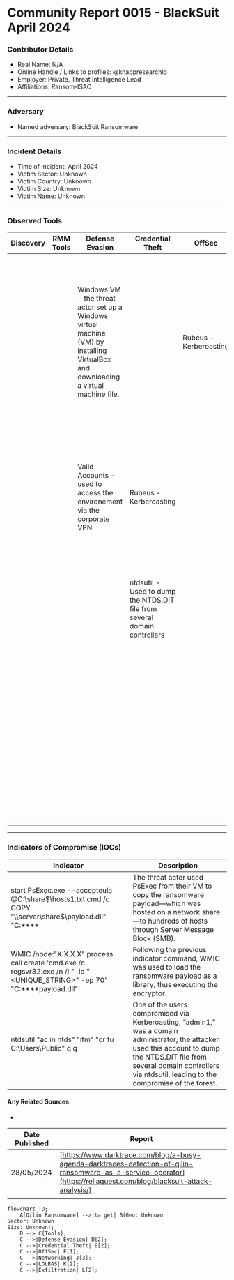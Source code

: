 # Community Report 0015 - BlackSuit April 2024
### Contributor Details

- Real Name: N/A
- Online Handle / Links to profiles: @knappresearchlb
- Employer: Private, Threat Intelligence Lead
- Affiliations: Ransom-ISAC

---
### Adversary

- Named adversary: BlackSuit Ransomware

---
### Incident Details

- Time of Incident: April 2024
- Victim Sector: Unknown 
- Victim Country: Unknown
- Victim Size: Unknown
- Victim Name: Unknown

---
### Observed Tools

| Discovery | RMM Tools | Defense Evasion | Credential Theft | OffSec | Networking | LOLBAS | Exfiltration |
|---|---|---|---|---|---|---|---
|          |              |     Windows VM - the threat actor set up a Windows virtual machine (VM) by installing VirtualBox and downloading a virtual machine file.          |                           | Rubeus - Kerberoasting |   Server Message Block (SMB)        |     PSExec - The threat actor used PsExec from their VM to copy the ransomware payload —which was hosted on a network share—to hundreds of hosts through Server Message Block (SMB)      |    7-Zip - 7zip was used to locally stage and compress data from connected network shares     |
|                   |              |      Valid Accounts - used to access the environement via the corporate VPN         |           Rubeus - Kerberoasting               |   |   FTP -  Windows server began initiating FTP connections to an external IP address, sending over 100GB of data over the next six hours.      |            |    WinSCP - WinSCP was used to facilitate the FTP connection.     |
|                  |              |               |            ntdsutil - Used to dump the NTDS.DIT file from several domain controllers     |   |  WMIC was used to load the ransomware payload as a library, thus executing the encryptor.       |     WMIC was used to load the ransomware payload as a library, thus executing the encryptor.       |          |
|                 |              |               |                  |    |         |     PowerShell -   The attacker then downloaded a custom payload that allowed them to load Rubeus, a toolkit for Kerberos abuse, into PowerShell, rather than ingress a compiled binary.     |          |
|                   |              |               |                           |            |            |          |
---

### Indicators of Compromise (IOCs)

| Indicator       | Description                                                           |
| --------------- | ---------------------------------------------------------------- |
| start PsExec.exe --accepteula @C:\share$\hosts1.txt cmd /c COPY “\\server\share$\payload.dll” "C:\**** | The threat actor used PsExec from their VM to copy the ransomware payload—which was hosted on a network share—to hundreds of hosts through Server Message Block (SMB).  |
| WMIC /node:"X.X.X.X" process call create 'cmd.exe /c regsvr32.exe /n /I:"-id \"<UNIQUE_STRING>\" -ep 70" "C:\****payload.dll"' | Following the previous indicator command, WMIC was used to load the ransomware payload as a library, thus executing the encryptor.  |
| ntdsutil "ac in ntds" "ifm" "cr fu C:\Users\Public" q q | One of the users compromised via Kerberoasting, “admin1,” was a domain administrator; the attacker used this account to dump the NTDS.DIT file from several domain controllers via ntdsutil, leading to the compromise of the forest.  |


#### Any Related Sources

- 

| Date Published | Report |
|---|---|
| 28/05/2024 |  [https://www.darktrace.com/blog/a-busy-agenda-darktraces-detection-of-qilin-ransomware-as-a-service-operator](https://reliaquest.com/blog/blacksuit-attack-analysis/) |
|   | |


```mermaid
flowchart TD;
    A[Qilin Ransomware] -->|target| B(Geo: Unknown
Sector: Unknown
Size: Unknown);
    B --> C{Tools};
    C -->|Defense Evasion| D[2];
    C -->|Credential Theft| E[2];
    C -->|OffSec| F[1];
    C -->|Networking| J[3];
    C -->|LOLBAS| K[2];
    C -->|Exfiltration| L[2];
```

